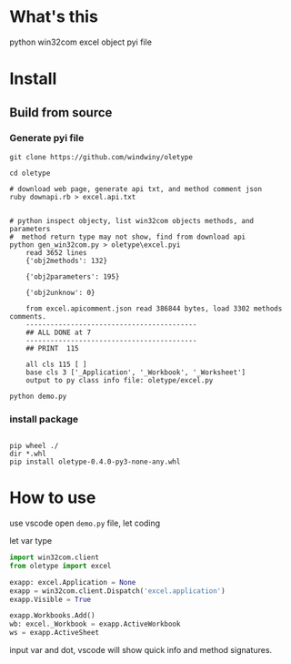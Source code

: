 # What's this

python win32com excel object pyi file

# Install

## Build from source

### Generate pyi file

```shell
git clone https://github.com/windwiny/oletype

cd oletype

# download web page, generate api txt, and method comment json
ruby downapi.rb > excel.api.txt


# python inspect objecty, list win32com objects methods, and parameters
#  method return type may not show, find from download api
python gen_win32com.py > oletype\excel.pyi
    read 3652 lines
    {'obj2methods': 132}

    {'obj2parameters': 195}

    {'obj2unknow': 0}

    from excel.apicomment.json read 386844 bytes, load 3302 methods comments.
    ------------------------------------------
    ## ALL DONE at 7
    ------------------------------------------
    ## PRINT  115

    all cls 115 [ ]
    base cls 3 ['_Application', '_Workbook', '_Worksheet']
    output to py class info file: oletype/excel.py

python demo.py
```

### install package

```shell

pip wheel ./
dir *.whl
pip install oletype-0.4.0-py3-none-any.whl

```

# How to use

use vscode open `demo.py` file, let coding

let var type

```python
import win32com.client
from oletype import excel

exapp: excel.Application = None
exapp = win32com.client.Dispatch('excel.application')
exapp.Visible = True

exapp.Workbooks.Add()
wb: excel._Workbook = exapp.ActiveWorkbook
ws = exapp.ActiveSheet


```

input var and dot, vscode will show quick info and method signatures.
